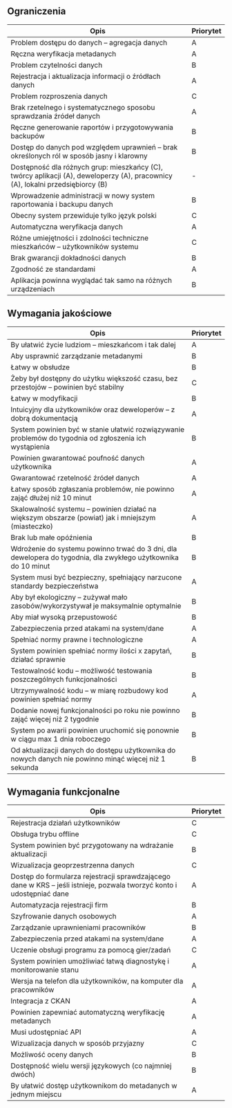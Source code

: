 ## Ograniczenia

| Opis | Priorytet |
|------|-----------|
| Problem dostępu do danych – agregacja danych | A |
| Ręczna weryfikacja metadanych | A |
| Problem czytelności danych | B |
| Rejestracja i aktualizacja informacji o źródłach danych | A |
| Problem rozproszenia danych | C |
| Brak rzetelnego i systematycznego sposobu sprawdzania źródeł danych | A |
| Ręczne generowanie raportów i przygotowywania backupów | B |
| Dostęp do danych pod względem uprawnień – brak określonych ról w sposób jasny i klarowny | B |
| Dostępność dla różnych grup: mieszkańcy (C), twórcy aplikacji (A), deweloperzy (A), pracownicy (A), lokalni przedsiębiorcy (B) | - |
| Wprowadzenie administracji w nowy system raportowania i backupu danych | B |
| Obecny system przewiduje tylko język polski | C |
| Automatyczna weryfikacja danych | A |
| Różne umiejętności i zdolności techniczne mieszkańców – użytkowników systemu | C |
| Brak gwarancji dokładności danych | B |
| Zgodność ze standardami | A |
| Aplikacja powinna wyglądać tak samo na różnych urządzeniach | B |

## Wymagania jakościowe

| Opis | Priorytet |
|------|-----------|
| By ułatwić życie ludziom – mieszkańcom i tak dalej | A |
| Aby usprawnić zarządzanie metadanymi | B |
| Łatwy w obsłudze | B |
| Żeby był dostępny do użytku większość czasu, bez przestojów – powinien być stabilny | C |
| Łatwy w modyfikacji | B |
| Intuicyjny dla użytkowników oraz deweloperów – z dobrą dokumentacją | A |
| System powinien być w stanie ułatwić rozwiązywanie problemów do tygodnia od zgłoszenia ich wystąpienia | B |
| Powinien gwarantować poufność danych użytkownika | A |
| Gwarantować rzetelność źródeł danych | A |
| Łatwy sposób zgłaszania problemów, nie powinno zająć dłużej niż 10 minut | A |
| Skalowalność systemu – powinien działać na większym obszarze (powiat) jak i mniejszym (miasteczko) | A |
| Brak lub małe opóźnienia | B |
| Wdrożenie do systemu powinno trwać do 3 dni, dla dewelopera do tygodnia, dla zwykłego użytkownika do 10 minut | B |
| System musi być bezpieczny, spełniający narzucone standardy bezpieczeństwa | A |
| Aby był ekologiczny – zużywał mało zasobów/wykorzystywał je maksymalnie optymalnie | B |
| Aby miał wysoką przepustowość | B |
| Zabezpieczenia przed atakami na system/dane | A |
| Spełniać normy prawne i technologiczne | A |
| System powinien spełniać normy ilości x zapytań, działać sprawnie | B |
| Testowalność kodu – możliwość testowania poszczególnych funkcjonalności | B |
| Utrzymywalność kodu – w miarę rozbudowy kod powinien spełniać normy | A |
| Dodanie nowej funkcjonalności po roku nie powinno zająć więcej niż 2 tygodnie | B |
| System po awarii powinien uruchomić się ponownie w ciągu max 1 dnia roboczego | B |
| Od aktualizacji danych do dostępu użytkownika do nowych danych nie powinno minąć więcej niż 1 sekunda | B |

## Wymagania funkcjonalne

| Opis | Priorytet |
|------|-----------|
| Rejestracja działań użytkowników | C |
| Obsługa trybu offline | C |
| System powinien być przygotowany na wdrażanie aktualizacji | B |
| Wizualizacja geoprzestrzenna danych | C |
| Dostęp do formularza rejestracji sprawdzającego dane w KRS – jeśli istnieje, pozwala tworzyć konto i udostępniać dane | A |
| Automatyzacja rejestracji firm | B |
| Szyfrowanie danych osobowych | A |
| Zarządzanie uprawnieniami pracowników | B |
| Zabezpieczenia przed atakami na system/dane | A |
| Uczenie obsługi programu za pomocą gier/zadań | C |
| System powinien umożliwiać łatwą diagnostykę i monitorowanie stanu | A |
| Wersja na telefon dla użytkowników, na komputer dla pracowników | A |
| Integracja z CKAN | A |
| Powinien zapewniać automatyczną weryfikację metadanych | A |
| Musi udostępniać API | A |
| Wizualizacja danych w sposób przyjazny | C |
| Możliwość oceny danych | B |
| Dostępność wielu wersji językowych (co najmniej dwóch) | B |
| By ułatwić dostęp użytkownikom do metadanych w jednym miejscu | A |

